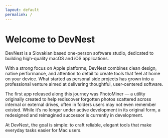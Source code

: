 ```yaml
---
layout: default
permalink: /
---
```


# Welcome to DevNest

DevNest is a Slovakian based one-person software studio, dedicated to building high-quality macOS and iOS applications.

With a strong focus on Apple platforms, DevNest combines clean design, native performance, and attention to detail to create tools that feel at home on your device. What started as personal side projects has grown into a professional venture aimed at delivering thoughtful, user-centered software.

The first app released along this journey was PhotoMiner — a utility originally created to help rediscover forgotten photos scattered across internal or external drives, often in folders users may not even remember existed. While it’s no longer under active development in its original form, a redesigned and reimagined successor is currently in development.

At DevNest, the goal is simple: to craft reliable, elegant tools that make everyday tasks easier for Mac users.